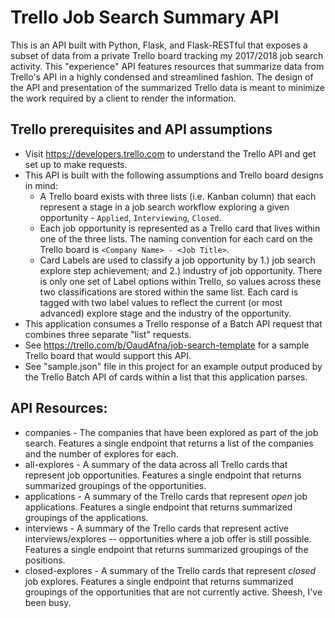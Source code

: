 # Trello Job Search Summary API
This is an API built with Python, Flask, and Flask-RESTful that exposes a subset of data from a private Trello board tracking my 2017/2018 job search activity. This "experience" API features resources that summarize data from Trello's API in a highly condensed and streamlined fashion. The design of the API and presentation of the summarized Trello data is meant to minimize the work required by a client to render the information.

## Trello prerequisites and API assumptions
* Visit https://developers.trello.com to understand the Trello API and get set up to make requests.
* This API is built with the following assumptions and Trello board designs in mind:
  * A Trello board exists with three lists (i.e. Kanban column) that each represent a stage in a job search workflow exploring a given opportunity - `Applied`, `Interviewing`, `Closed`.
  * Each job opportunity is represented as a Trello card that lives within one of the three lists. The naming convention for each card on the Trello board is `<Company Name> - <Job Title>`.
  * Card Labels are used to classify a job opportunity by 1.) job search explore step achievement; and 2.) industry of job opportunity. There is only one set of Label options within Trello, so values across these two classifications are stored within the same list. Each card is tagged with two label values to reflect the current (or most advanced) explore stage and the industry of the opportunity.
* This application consumes a Trello response of a Batch API request that combines three separate "list" requests.
* See https://trello.com/b/OaudAfna/job-search-template for a sample Trello board that would support this API.
* See "sample.json" file in this project for an example output produced by the Trello Batch API of cards within a list that this application parses.

## API Resources:
* companies - The companies that have been explored as part of the job search. Features a single endpoint that returns a list of the companies and the number of explores for each.
* all-explores - A summary of the data across all Trello cards that represent job opportunities. Features a single endpoint that returns summarized groupings of the opportunities.
* applications - A summary of the Trello cards that represent *open* job applications. Features a single endpoint that returns summarized groupings of the applications.
* interviews - A summary of the Trello cards that represent active interviews/explores -- opportunities where a job offer is still possible. Features a single endpoint that returns summarized groupings of the positions.
* closed-explores - A summary of the Trello cards that represent *closed* job explores. Features a single endpoint that returns summarized groupings of the opportunities that are not currently active. Sheesh, I've been busy.
